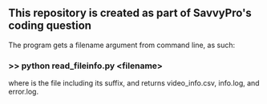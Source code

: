 ## This repository is created as part of SavvyPro's coding question

The program gets a filename argument from command line, as such:

### >> python read_fileinfo.py \<filename\>

where <filename> is the file including its suffix, and returns video_info.csv, info.log, and error.log.